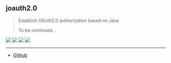 ## joauth2.0

> Establish OAuth2.0 authorization based on Java
>
> To be continued...

![](https://img.shields.io/badge/java-12-brightgreen.svg)
![](https://img.shields.io/badge/ide-IntelliJ%20IDEA-brown.svg)
![](https://img.shields.io/badge/maven-3.6.0-coral.svg)
![](https://img.shields.io/badge/version-0.0.1-blue.svg)

------------------

- [Github](https://github.com/qwhai)

